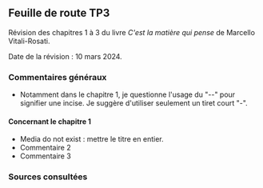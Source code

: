 ## Feuille de route TP3

Révision des chapitres 1 à 3 du livre *C'est la matière qui pense* de Marcello Vitali-Rosati.

Date de la révision : 10 mars 2024.

### Commentaires généraux
* Notamment dans le chapitre 1, je questionne l'usage du "--" pour signifier une incise. Je suggère d'utiliser seulement un tiret court "-".

#### Concernant le chapitre 1
* Media do not exist : mettre le titre en entier.
* Commentaire 2
* Commentaire 3
### Sources consultées

